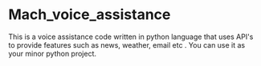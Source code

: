# Mach_voice_assistance
This is a voice assistance code written in python language that uses API's to provide features such as news, weather, email etc . You can use it as your minor python project.
